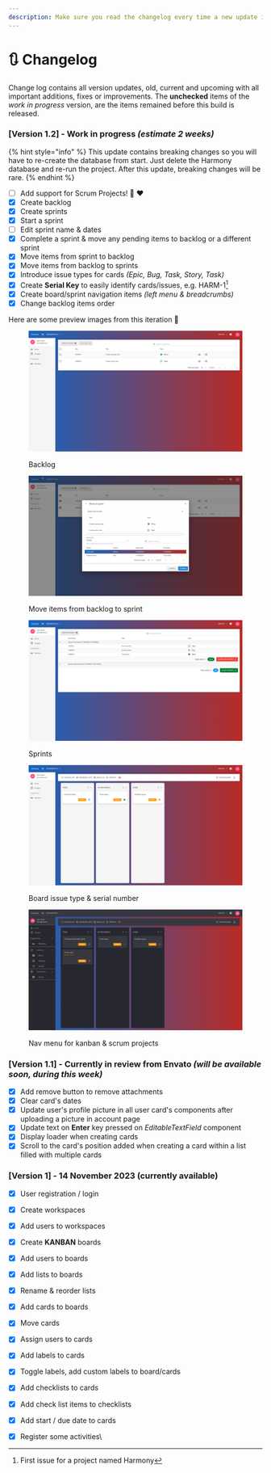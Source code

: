 ```yaml
---
description: Make sure you read the changelog every time a new update is released on Envato
---
```


# 🔃 Changelog

Change log contains all version updates, old, current and upcoming with all important additions, fixes or improvements. The **unchecked** items of the _work in progress_ version, are the items remained before this build is released.

### \[Version 1.2] - Work in progress _(estimate 2 weeks)_

{% hint style="info" %}
This update contains breaking changes so you will have to re-create the database from start. Just delete the Harmony database and re-run the project. After this update, breaking changes will be rare.
{% endhint %}

* [ ] Add support for Scrum Projects! :clap: :heart:
* [x] Create backlog
* [x] Create sprints
* [x] Start a sprint
* [ ] Edit sprint name & dates
* [x] Complete a sprint & move any pending items to backlog or a different sprint
* [x] Move items from sprint to backlog
* [x] Move items from backlog to sprints
* [x] Introduce issue types for cards _(Epic, Bug, Task, Story, Task)_
* [x] Create **Serial Key** to easily identify cards/issues, e.g. HARM-1[^1]
* [x] Create board/sprint navigation items _(left menu & breadcrumbs)_
* [x] Change backlog items order

Here are some preview images from this iteration :eyes:

<div>

<figure><img src="../.gitbook/assets/v1_2-preview-backlog.png" alt=""><figcaption><p>Backlog</p></figcaption></figure>

 

<figure><img src="../.gitbook/assets/v1_2-preview-move-backlog-to-sprint.png" alt=""><figcaption><p>Move items from backlog to sprint</p></figcaption></figure>

 

<figure><img src="../.gitbook/assets/v1_2-preview-sprints.png" alt=""><figcaption><p>Sprints</p></figcaption></figure>

 

<figure><img src="../.gitbook/assets/v1_2-preview-board.png" alt=""><figcaption><p>Board issue type &#x26; serial number</p></figcaption></figure>

 

<figure><img src="../.gitbook/assets/v1_2-nav-menu.png" alt=""><figcaption><p>Nav menu for kanban &#x26; scrum projects</p></figcaption></figure>

</div>

### \[Version 1.1] - Currently in review from Envato _(will be available soon, during this week)_

* [x] Add remove button to remove attachments
* [x] Clear card's dates
* [x] Update user's profile picture in all user card's components after uploading a picture in account page
* [x] Update text on **Enter** key pressed on _EditableTextField_ component
* [x] Display loader when creating cards
* [x] Scroll to the card's position added when creating a card within a list filled with multiple cards

### \[Version 1] - 14 November 2023 (currently available)

* [x] User registration / login
* [x] Create workspaces
* [x] Add users to workspaces
* [x] Create **KANBAN** boards
* [x] Add users to boards
* [x] Add lists to boards
* [x] Rename & reorder lists
* [x] Add cards to boards
* [x] Move cards
* [x] Assign users to cards
* [x] Add labels to cards
* [x] Toggle labels, add custom labels to board/cards
* [x] Add checklists to cards
* [x] Add check list items to checklists
* [x] Add start / due date to cards
* [x] Register some activities\


[^1]: First issue for a project named Harmony
